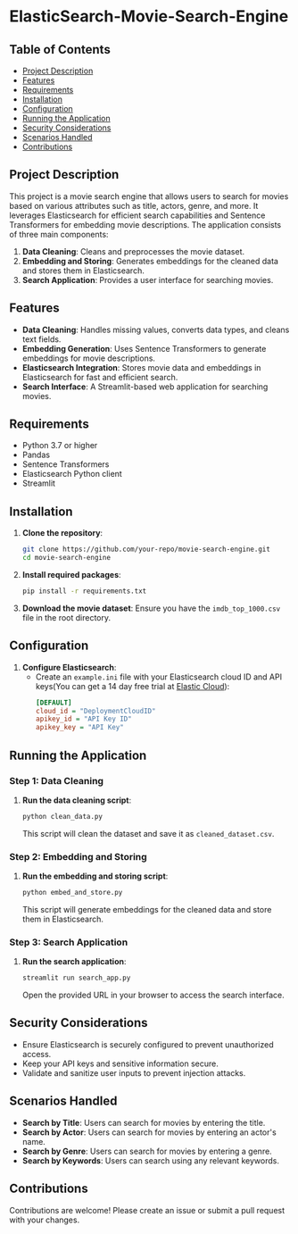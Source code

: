 # ElasticSearch-Movie-Search-Engine

## Table of Contents

- [Project Description](#project-description)
- [Features](#features)
- [Requirements](#requirements)
- [Installation](#installation)
- [Configuration](#configuration)
- [Running the Application](#running-the-application)
- [Security Considerations](#security-considerations)
- [Scenarios Handled](#scenarios-handled)
- [Contributions](#contributions)

## Project Description

This project is a movie search engine that allows users to search for movies based on various attributes such as title, actors, genre, and more. It leverages Elasticsearch for efficient search capabilities and Sentence Transformers for embedding movie descriptions. The application consists of three main components:

1. **Data Cleaning**: Cleans and preprocesses the movie dataset.
2. **Embedding and Storing**: Generates embeddings for the cleaned data and stores them in Elasticsearch.
3. **Search Application**: Provides a user interface for searching movies.

## Features

- **Data Cleaning**: Handles missing values, converts data types, and cleans text fields.
- **Embedding Generation**: Uses Sentence Transformers to generate embeddings for movie descriptions.
- **Elasticsearch Integration**: Stores movie data and embeddings in Elasticsearch for fast and efficient search.
- **Search Interface**: A Streamlit-based web application for searching movies.

## Requirements

- Python 3.7 or higher
- Pandas
- Sentence Transformers
- Elasticsearch Python client
- Streamlit

## Installation

1. **Clone the repository**:
   ```sh
   git clone https://github.com/your-repo/movie-search-engine.git
   cd movie-search-engine
   ```

2. **Install required packages**:
   ```sh
   pip install -r requirements.txt
   ```

3. **Download the movie dataset**:
   Ensure you have the `imdb_top_1000.csv` file in the root directory.

## Configuration

1. **Configure Elasticsearch**:
   - Create an `example.ini` file with your Elasticsearch cloud ID and API keys(You can get a 14 day free trial at [Elastic Cloud](https://www.elastic.co/cloud/cloud-trial-overview?utm_campaign=Google-B-Amer-US-RLSA&utm_content=Brand-Core-Cloud-EXT&utm_source=google&utm_medium=cpc&device=c&utm_term=elastic%20cloud&gad_source=1&gclid=CjwKCAjwmrqzBhAoEiwAXVpgokDEdaz5YMR50Y1LTTtJNhSLyopAfQFtXNUrWdHEgsQH_Y4o_Hn3uRoCKuUQAvD_BwE)):
     ```ini
     [DEFAULT]
     cloud_id = "DeploymentCloudID"
     apikey_id = "API Key ID"
     apikey_key = "API Key"
     ```

## Running the Application

### Step 1: Data Cleaning

1. **Run the data cleaning script**:
   ```sh
   python clean_data.py
   ```
   This script will clean the dataset and save it as `cleaned_dataset.csv`.

### Step 2: Embedding and Storing

1. **Run the embedding and storing script**:
   ```sh
   python embed_and_store.py
   ```
   This script will generate embeddings for the cleaned data and store them in Elasticsearch.

### Step 3: Search Application

1. **Run the search application**:
   ```sh
   streamlit run search_app.py
   ```
   Open the provided URL in your browser to access the search interface.


## Security Considerations

- Ensure Elasticsearch is securely configured to prevent unauthorized access.
- Keep your API keys and sensitive information secure.
- Validate and sanitize user inputs to prevent injection attacks.

## Scenarios Handled

- **Search by Title**: Users can search for movies by entering the title.
- **Search by Actor**: Users can search for movies by entering an actor's name.
- **Search by Genre**: Users can search for movies by entering a genre.
- **Search by Keywords**: Users can search using any relevant keywords.

## Contributions

Contributions are welcome! Please create an issue or submit a pull request with your changes.